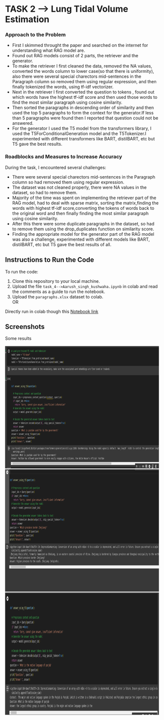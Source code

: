 # TASK 2 --> Lung Tidal Volume Estimation

### Approach to the Problem
- First I skimmed throught the paper and searched on the internet for understanding what RAG model are.
- Found out RAG models consist of 2 parts, the retriever and the generator.
- To make the retriever I first cleaned the data, removed the NA values, converted the words column to lower case(so that there is uniformity), also there were several special charectors mid-sentences in the Paragraph column so removed them using regular expression,  and then finally tokenized the words, using tf-idf vectorizer.
- Next in the retriever I first converted the question to tokens , found out which words have the highest tf-idf score and then used those words to find the most similar paragraph using cosine similarity.
- Then sorted the paragraphs in descending order of similarity and then used the top 5 paragraphs to form the context for the generator.If less than 5 paragraphs were found then I reported that question could not be answered. 
- For the generator I used the T5 model from the transformers library, I used the T5ForConditionalGeneration model and the T5Tokenizer.I experimented with different transformers like BART, distilBART, etc but T5 gave the best results.

### Roadblocks and Measures to Increase Accuracy

During the task, I encountered several challenges:

-  There were several special charectors mid-sentences in the Paragraph column so had removed them using regular expression.
-  The dataset was not cleaned properly, there were NA values in the dataset, so had to remove them.
- Majority of the time was spent on implementing the retriever part of the RAG model, had to deal with sparse matrix, sorting the matrix,finding the words with highest tf-idf score,converting the tokens of words back to the original word and then finally finding the most similar paragraph using cosine similarity.
- After this there were some duplicate paragraphs in the dataset, so had to remove them using the drop_duplicates function on similarity score.
- Finding the appropriate model for the generator part of the RAG model was also a challenge, experimented with different models like BART, distilBART, etc but T5 gave the best results of all.

## Instructions to Run the Code

To run the code:

1. Clone this repository to your local machine.
2. Upload the file `task_4-->Aarush_singh_kushwaha.ipynb` in colab and read the comments as a guide to run the notebook.
3. Upload the `paragraphs.xlsx` dataset to colab.  <br>
OR  

Directly run in colab though this [Notebook link](https://colab.research.google.com/drive/1DZ2keeWM7XdJIJJNk3lAsGXcresv1tu1?usp=sharing)


## Screenshots
Some results<br><br>
<img src="Screenshots/Screenshot from 2024-05-23 11-32-22.png" alt="Alt Text"  height="400">
<img src="Screenshots/Screenshot from 2024-05-23 11-35-21.png" alt="Alt Text"  height="400">
<img src="Screenshots/Screenshot from 2024-05-23 11-41-54.png" alt="Alt Text"  height="400">

